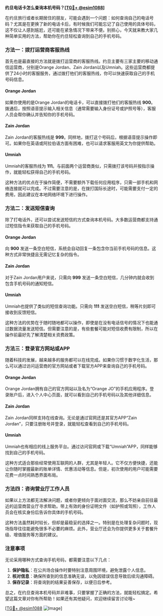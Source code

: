 **约旦电话卡怎么查询本机号码？[[TG💪+ @esim1088](https://t.me/s/esim1088)]**

在约旦旅行或者长期居住的朋友，可能会遇到一个问题：如何查询自己的电话号码？尤其是在更换了新的电话卡后，有时候我们可能忘记了自己使用的具体号码，这不仅让人感到尴尬，还可能在紧急情况下带来不便。别担心，今天就来教大家几种简单实用的方法，帮助你在约旦轻松查询到自己的手机号码。

### 方法一：拨打运营商客服热线

首先也是最直接的方法就是拨打运营商的客服热线。约旦主要有三家主要的移动通信运营商，分别是Orange Jordan、Zain Jordan以及Umniah。这些运营商都提供了24小时的客服服务，通过拨打他们的客服热线，你可以快速获取自己的手机号码信息。

#### Orange Jordan
如果你使用的是Orange Jordan的电话卡，可以直接拨打他们的客服热线 **900**。拨通后，按照语音提示输入相关信息（通常需要输入身份证号或护照号等），客服人员会帮你确认并告知你的手机号码。

#### Zain Jordan
Zain Jordan的客服热线是 **999**。同样地，拨打这个号码后，根据语音提示操作即可。如果你在英语或阿拉伯语方面有困难，也可以请求客服用英文为你提供帮助。

#### Umniah
Umniah的客服热线为 **111**。与前面两个运营商类似，只需拨打该号码并按指示操作，就能轻松获得自己的手机号码。

这种方法的优点在于操作简便，不需要额外下载任何应用程序，只需一部手机和网络连接就可以完成。不过需要注意的是，在拨打国际长途时，可能需要支付一定的费用，因此建议在本地网络环境下进行操作。

### 方法二：发送短信查询

除了打电话外，还可以尝试发送短信的方式查询本机号码。大多数运营商都支持通过短信指令来获取自己的手机号码。

#### Orange Jordan
向 **900** 发送一条空白短信，系统会自动回复一条包含你当前手机号码的信息。这种方式非常快捷且无需记忆复杂的指令。

#### Zain Jordan
对于Zain Jordan用户来说，只需向 **999** 发送一条空白短信，几分钟内就会收到包含手机号码的通知短信。

#### Umniah
Umniah也提供了类似的短信查询功能。只需向 **111** 发送空白短信，稍等片刻即可接收到反馈短信。

这种方法的优势在于随时随地都可以操作，即使是在没有电话信号的情况下也能通过数据流量发送短信。但需要注意的是，有些套餐可能对短信收费有限制，所以在操作前最好先了解清楚相关资费政策。

### 方法三：登录官方网站或APP

随着科技的发展，越来越多的服务都可以在线完成。如果你习惯于数字化生活，那么可以通过访问运营商的官方网站或者下载官方APP来查询自己的手机号码。

#### Orange Jordan
Orange Jordan拥有自己的官方网站以及名为“Orange JO”的手机应用程序。登录账户后，进入个人中心页面，就可以看到自己的手机号码以及其他详细信息。

#### Zain Jordan
Zain Jordan同样支持在线查询。无论是通过官网还是其官方APP“Zain Jordan”，只要注册账号并登录，就能轻松查看到自己的手机号码。

#### Umniah
Umniah也有相应的线上服务平台。通过访问官网或下载“Umniah”APP，同样能够找到自己的手机号码。

这种方式适合那些经常使用互联网的人群，尤其是年轻人。它不仅方便快捷，还能让你随时掌握最新的账单详情、优惠活动等信息。但是，初次使用的用户可能需要花费一点时间熟悉界面布局。

### 方法四：咨询营业厅工作人员

如果以上方法都无法解决问题，或者你更倾向于面对面交流，那么不妨亲自前往最近的运营商营业厅寻求帮助。带上有效的身份证明文件（如护照或驾照），工作人员会在核实身份后告诉你具体的手机号码。

这种方法虽然耗时较长，但却是最稳妥的选择之一。特别是在处理复杂问题时，现场指导往往能避免很多不必要的麻烦。此外，营业厅还会为你提供更多关于套餐升级、增值服务等方面的建议。

### 注意事项

无论采用哪种方式查询手机号码，都需要注意以下几点：

1. **保护隐私**：在公共场合操作时要特别注意周围环境，避免泄露个人信息。
2. **核对信息**：确保所查到的信息准确无误，以免因错误信息导致后续沟通障碍。
3. **保存记录**：将查询到的结果妥善保存，以便日后参考。

总之，在约旦查询本机号码并非难事，只要掌握了正确的方法，就能轻松搞定。希望这篇文章对你有所帮助！如果还有其他疑问，欢迎继续留言讨论哦~

[[TG💪+ @esim1088](https://t.me/s/esim1088) ![Image](https://i.postimg.cc/4NQfJmqS/Snipaste-2025-05-13-00-14-12.png)]